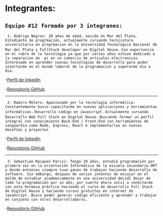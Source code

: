 # Integrantes:
```Equipo #12 formado por 3 integranes: ```
----------


``` 1- Rodrigo Negron: 29 años de edad, nacido en Mar del Plata. Estudiante de progrmación, actualmente cursando tecnicatura universitaria en progrmacion en la Universidad Tecnologica Nacional de Mar del Plata y FullStack developer en Digital House.```
```Con experiencia en el rubro de la tecnologia ya que por varios años estuve dedicado a la reparacion de  pc en un comercio de articulos electronicos. ```
```Interesado en aprender nuevas tecnologias de desarrollo para poder insertarme en el mundo laboral de la programacion y superarme dia a dia.```

-[Perfil de linkedIn](https://www.linkedin.com/in/rodrigo-negron/)

-[Repositorio GitHub](https://github.com/RodriNegron)

------------

``` 2- Ramiro Melero: Apasionado por la tecnología informática.```
```Constantemente busco capacitarme en nuevas aplicaciones y herramientas informáticas.```
```Desarrollo código en Javascript.```
```Actualmente cursando Desarrollo Web Full Stack en Digital House.```
```Buscando formar un perfil integral con conocimiento Back-End / Front-End con herramientas de vanguardia como Node, Express, React e implementarlas en nuevos desafíos y proyectos```

-[Perfil de linkedIn](https://www.linkedin.com/in/ramiro-m-5a035273)

-[Repositorio GitHub](https://github.com/nuevo-rama)

------------

``` 3- Sebastian Raiquen Parisi: Tengo 20 años, estudié programación por primera vez en la orientación Informática de la escuela secundaria ORT y desde entonces siempre tuve ganas de trabajar haciendo desarrollo de software. Sin embargo, despues de varios intentos de encajar en el molde de estudiar academicamente en una universidad decidí dejar de lado la programación por un año, por suerte ahora volví a conectarme con esta hermosa práctica haciendo el curso de desarrollo Full Stack de Digital House y haciendo cursos gratuitos en internet de JavaScript. Busco poder generar código eficiente y aprender a trabajar en conjunto con otrxs desarrolladorxs.```

-[Repositorio GitHub](https://github.com/SebastianRaiquenParisi)